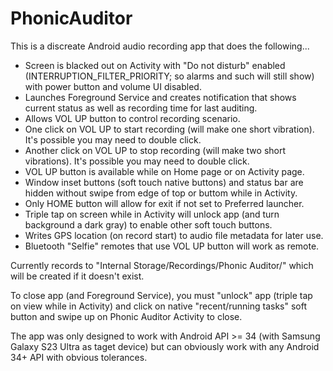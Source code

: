 # PhonicAuditor

This is a discreate Android audio recording app that does the following...

 - Screen is blacked out on Activity with "Do not disturb" enabled (INTERRUPTION_FILTER_PRIORITY; so alarms and such will still show) with power button and volume UI disabled.
 - Launches Foreground Service and creates notification that shows current status as well as recording time for last auditing.
 - Allows VOL UP button to control recording scenario.
 - One click on VOL UP to start recording (will make one short vibration).  It's possible you may need to double click.
 - Another click on VOL UP to stop recording (will make two short vibrations).  It's possible you may need to double click.
 - VOL UP button is available while on Home page or on Activity page.
 - Window inset buttons (soft touch native buttons) and status bar are hidden without swipe from edge of top or buttom while in Activity.
 - Only HOME button will allow for exit if not set to Preferred launcher.
 - Triple tap on screen while in Activity will unlock app (and turn background a dark gray) to enable other soft touch buttons.
 - Writes GPS location (on record start) to audio file metadata for later use.
 - Bluetooth "Selfie" remotes that use VOL UP button will work as remote.

Currently records to "Internal Storage/Recordings/Phonic Auditor/" which will be created if it doesn't exist.

To close app (and Foreground Service), you must "unlock" app (triple tap on view while in Activity) and click on native "recent/running tasks" soft button and swipe up on Phonic Auditor Activity to close.

The app was only designed to work with Android API >= 34 (with Samsung Galaxy S23 Ultra as taget device) but can obviously work with any Android 34+ API with obvious tolerances.
